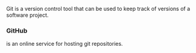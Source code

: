 Git is a version control tool that can be used to keep track of versions of a software project.
<br>

<h3>GitHub</h3> is an online service for hosting git repositories.
